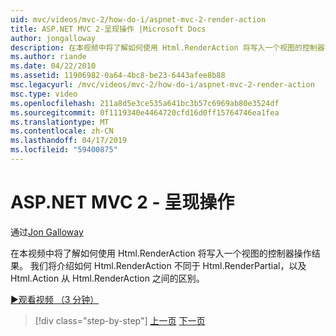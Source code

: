 ```yaml
---
uid: mvc/videos/mvc-2/how-do-i/aspnet-mvc-2-render-action
title: ASP.NET MVC 2-呈现操作 |Microsoft Docs
author: jongalloway
description: 在本视频中将了解如何使用 Html.RenderAction 将写入一个视图的控制器操作结果。 我们将看一下 Html.RenderAction 有何不同 fr...
ms.author: riande
ms.date: 04/22/2010
ms.assetid: 11906982-0a64-4bc8-be23-6443afee8b88
msc.legacyurl: /mvc/videos/mvc-2/how-do-i/aspnet-mvc-2-render-action
msc.type: video
ms.openlocfilehash: 211a8d5e3ce535a641bc3b57c6969ab80e3524df
ms.sourcegitcommit: 0f1119340e4464720cfd16d0ff15764746ea1fea
ms.translationtype: MT
ms.contentlocale: zh-CN
ms.lasthandoff: 04/17/2019
ms.locfileid: "59400875"
---
```

# <a name="aspnet-mvc-2---render-action"></a>ASP.NET MVC 2 - 呈现操作

通过[Jon Galloway](https://github.com/jongalloway)

在本视频中将了解如何使用 Html.RenderAction 将写入一个视图的控制器操作结果。 我们将介绍如何 Html.RenderAction 不同于 Html.RenderPartial，以及 Html.Action 从 Html.RenderAction 之间的区别。

[&#9654;观看视频 （3 分钟）](https://channel9.msdn.com/Blogs/ASP-NET-Site-Videos/aspnet-mvc-2-render-action)

> [!div class="step-by-step"]
> [上一页](aspnet-mvc-2-areas.md)
> [下一页](5-minute-introduction-to-aspnet-mvc.md)
